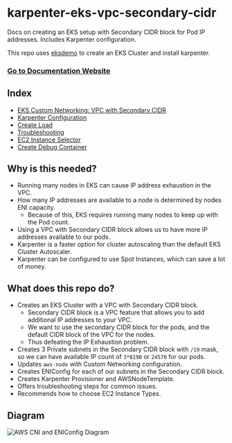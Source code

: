 # karpenter-eks-vpc-secondary-cidr

Docs on creating an EKS setup with Secondary CIDR block for Pod IP addresses. Includes Karpenter configuration. 


This repo uses [eksdemo](https://github.com/awslabs/eksdemo) to create an EKS Cluster and install karpenter.

### [Go to Documentation Website](https://oguzhan-yilmaz.github.io/karpenter-eks-vpc-secondary-cidr/)

## Index

- [EKS Custom Networking: VPC with Secondary CIDR](https://oguzhan-yilmaz.github.io/karpenter-eks-vpc-secondary-cidr/eks-custom-networking-vpc-secondary-cidr)
- [Karpenter Configuration](https://oguzhan-yilmaz.github.io/karpenter-eks-vpc-secondary-cidr/karpenter)
- [Create Load](https://oguzhan-yilmaz.github.io/karpenter-eks-vpc-secondary-cidr/create-load)
- [Troubleshooting](https://oguzhan-yilmaz.github.io/karpenter-eks-vpc-secondary-cidr/troubleshooting)
- [EC2 Instance Selector](https://oguzhan-yilmaz.github.io/karpenter-eks-vpc-secondary-cidr/ec2-instance-selector)
- [Create Debug Container](https://oguzhan-yilmaz.github.io/karpenter-eks-vpc-secondary-cidr/create-debug-container) 



## Why is this needed?

- Running many nodes in EKS can cause IP address exhaustion in the VPC.
- How many IP addresses are available to a node is determined by nodes ENI capacity.
    - Because of this, EKS requires running many nodes to keep up with the Pod count.
- Using a VPC with Secondary CIDR block allows us to have more IP addresses available to our pods.
- Karpenter is a faster option for cluster autoscaling than the default EKS Cluster Autoscaler.
- Karpenter can be configured to use Spot Instances, which can save a lot of money.


## What does this repo do?
- Creates an EKS Cluster with a VPC with Secondary CIDR block.
    - Secondary CIDR block is a VPC feature that allows you to add additional IP addresses to your VPC.
    - We want to use the secondary CIDR block for the pods, and the default CIDR block of the VPC for the nodes.
    - Thus defeating the IP Exhaustion problem.
- Creates 3 Private subnets in the Secondary CIDR block with `/19` mask, so we can have available IP count of `3*8190` or `24570` for our pods.
- Updates `aws-node` with Custom Networking configuration.
- Creates ENIConfig for each of our subnets in the Secondary CIDR block.
- Creates Karpenter Provisioner and AWSNodeTemplate.
- Offers troubleshooting steps for common issues.
- Recommends how to choose EC2 Instance Types. 

## Diagram

![AWS CNI and ENIConfig Diagram](https://github.com/oguzhan-yilmaz/karpenter-eks-vpc-secondary-cidr/blob/main/docs/images/secondary-cidr-block-diagram.png?raw=true)



